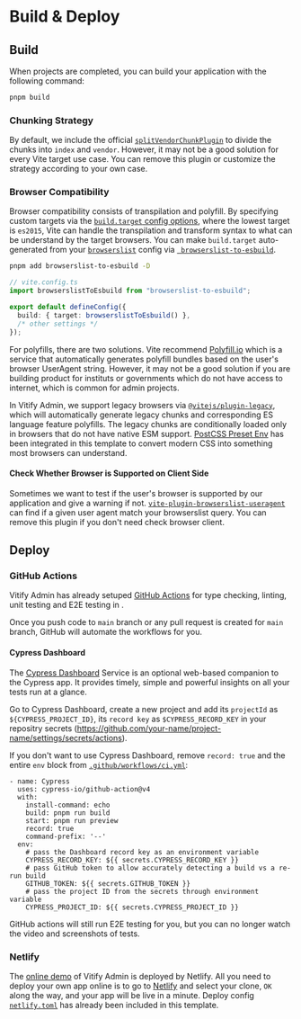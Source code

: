 # Build & Deploy

## Build

When projects are completed, you can build your application with the following command:

```sh
pnpm build
```

### Chunking Strategy

By default, we include the official [`splitVendorChunkPlugin`](https://vitejs.dev/guide/build.html#chunking-strategy) to divide the chunks into `index` and `vendor`. However, it may not be a good solution for every Vite target use case. You can remove this plugin or customize the strategy according to your own case.

### Browser Compatibility

Browser compatibility consists of transpilation and polyfill. By specifying custom targets via the [`build.target` config options](https://vitejs.dev/config/build-options.html#build-target), where the lowest target is `es2015`, Vite can handle the transpilation and transform syntax to what can be understand by the target browsers. You can make `build.target` auto-generated from your [`browserslist`](https://github.com/browserslist/browserslist) config via [`
browserslist-to-esbuild`](https://github.com/marcofugaro/browserslist-to-esbuild).

```sh
pnpm add browserslist-to-esbuild -D
```

```ts
// vite.config.ts
import browserslistToEsbuild from "browserslist-to-esbuild";

export default defineConfig({
  build: { target: browserslistToEsbuild() },
  /* other settings */
});
```

For polyfills, there are two solutions. Vite recommend [Polyfill.io](https://polyfill.io/v3/) which is a service that automatically generates polyfill bundles based on the user's browser UserAgent string. However, it may not be a good solution if you are building product for instituts or governments which do not have access to internet, which is common for admin projects.

In Vitify Admin, we support legacy browsers via [`@vitejs/plugin-legacy`](https://github.com/vitejs/vite/tree/main/packages/plugin-legacy), which will automatically generate legacy chunks and corresponding ES language feature polyfills. The legacy chunks are conditionally loaded only in browsers that do not have native ESM support. [PostCSS Preset Env](style.md#postcss) has been integrated in this template to convert modern CSS into something most browsers can understand.

#### Check Whether Browser is Supported on Client Side

Sometimes we want to test if the user's browser is supported by our application and give a warning if not. [`vite-plugin-browserslist-useragent`](https://github.com/kingyue737/vite-plugin-browserslist-useragent/) can find if a given user agent match your browserslist query. You can remove this plugin if you don't need check browser client.

## Deploy

### GitHub Actions

Vitify Admin has already setuped [GitHub Actions](https://github.com/features/actions) for type checking, linting, unit testing and E2E testing in .

Once you push code to `main` branch or any pull request is created for `main` branch, GitHub will automate the workflows for you.

#### Cypress Dashboard

The [Cypress Dashboard](https://dashboard.cypress.io/) Service is an optional web-based companion to the Cypress app. It provides timely, simple and powerful insights on all your tests run at a glance.

Go to Cypress Dashboard, create a new project and add its `projectId` as `${CYPRESS_PROJECT_ID}`, its `record key` as `$CYPRESS_RECORD_KEY` in your repositry secrets (https://github.com/your-name/project-name/settings/secrets/actions).

If you don't want to use Cypress Dashboard, remove `record: true` and the entire `env` block from [`.github/workflows/ci.yml`](https://github.com/kingyue737/vitify-admin/blob/main/.github/workflows/ci.yml):

```yaml{7,9-15}
- name: Cypress
  uses: cypress-io/github-action@v4
  with:
    install-command: echo
    build: pnpm run build
    start: pnpm run preview
    record: true
    command-prefix: '--'
  env:
    # pass the Dashboard record key as an environment variable
    CYPRESS_RECORD_KEY: ${{ secrets.CYPRESS_RECORD_KEY }}
    # pass GitHub token to allow accurately detecting a build vs a re-run build
    GITHUB_TOKEN: ${{ secrets.GITHUB_TOKEN }}
    # pass the project ID from the secrets through environment variable
    CYPRESS_PROJECT_ID: ${{ secrets.CYPRESS_PROJECT_ID }}
```

GitHub actions will still run E2E testing for you, but you can no longer watch the video and screenshots of tests.

### Netlify

The [online demo](https://vitify-admin.netlify.app) of Vitify Admin is deployed by Netlify. All you need to deploy your own app online is to go to [Netlify](https://app.netlify.com/start) and select your clone, `OK` along the way, and your app will be live in a minute. Deploy config [`netlify.toml`](https://github.com/kingyue737/vitify-admin/blob/main/netlify.toml) has already been included in this template.
